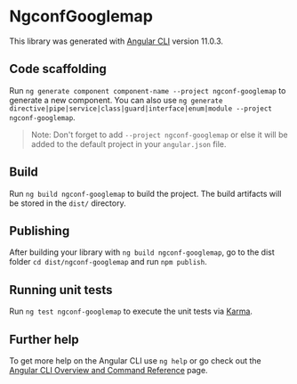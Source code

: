 # NgconfGooglemap

This library was generated with [Angular CLI](https://github.com/angular/angular-cli) version 11.0.3.

## Code scaffolding

Run `ng generate component component-name --project ngconf-googlemap` to generate a new component. You can also use `ng generate directive|pipe|service|class|guard|interface|enum|module --project ngconf-googlemap`.
> Note: Don't forget to add `--project ngconf-googlemap` or else it will be added to the default project in your `angular.json` file. 

## Build

Run `ng build ngconf-googlemap` to build the project. The build artifacts will be stored in the `dist/` directory.

## Publishing

After building your library with `ng build ngconf-googlemap`, go to the dist folder `cd dist/ngconf-googlemap` and run `npm publish`.

## Running unit tests

Run `ng test ngconf-googlemap` to execute the unit tests via [Karma](https://karma-runner.github.io).

## Further help

To get more help on the Angular CLI use `ng help` or go check out the [Angular CLI Overview and Command Reference](https://angular.io/cli) page.

